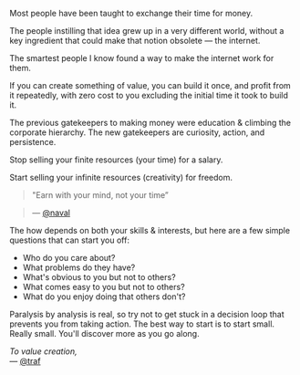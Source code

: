 Most people have been taught to exchange their time for money.

The people instilling that idea grew up in a very different world, without a key ingredient that could make that notion obsolete — the internet.

The smartest people I know found a way to make the internet work for them.

If you can create something of value, you can build it once, and profit from it repeatedly, with zero cost to you excluding the initial time it took to build it.

The previous gatekeepers to making money were education & climbing the corporate hierarchy. The new gatekeepers are curiosity, action, and persistence.

Stop selling your finite resources (your time) for a salary.

Start selling your infinite resources (creativity) for freedom.

> "Earn with your mind, not your time”

> — [@naval](https://twitter.com/naval)

The how depends on both your skills & interests, but here are a few simple questions that can start you off:

- Who do you care about?
- What problems do they have?
- What's obvious to you but not to others?
- What comes easy to you but not to others?
- What do you enjoy doing that others don't?

Paralysis by analysis is real, so try not to get stuck in a decision loop that prevents you from taking action. The best way to start is to start small. Really small. You'll discover more as you go along.

*To value creation,*  
— [@traf](https://twitter.com/traf)


